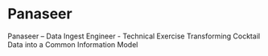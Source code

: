 # Panaseer
Panaseer – Data Ingest Engineer - Technical Exercise Transforming Cocktail Data into a Common Information Model
